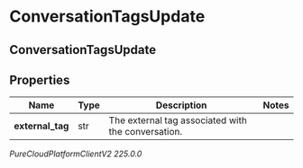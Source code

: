 # ConversationTagsUpdate

## ConversationTagsUpdate

## Properties

|Name | Type | Description | Notes|
|------------ | ------------- | ------------- | -------------|
| **external_tag** | str | The external tag associated with the conversation. | |



_PureCloudPlatformClientV2 225.0.0_
